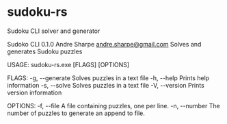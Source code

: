 # sudoku-rs
Sudoku CLI solver and generator

Sudoko CLI 0.1.0
Andre Sharpe <andre.sharpe@gmail.com>
Solves and generates Sudoku puzzles

USAGE:
    sudoku-rs.exe [FLAGS] [OPTIONS]

FLAGS:
    -g, --generate    Solves puzzles in a text file
    -h, --help        Prints help information
    -s, --solve       Solves puzzles in a text file
    -V, --version     Prints version information

OPTIONS:
    -f, --file <file>        A file containing puzzles, one per line.
    -n, --number <number>    The number of puzzles to generate an append to file.
